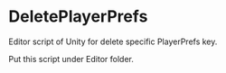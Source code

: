 # DeletePlayerPrefs
Editor script of Unity for delete specific PlayerPrefs key.

Put this script under Editor folder.
